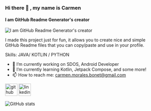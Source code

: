 ### Hi there :sunflower: , my name is Carmen
#### I am GitHub Readme Generator's creator
![I am GitHub Readme Generator's creator](https://arturssmirnovs.github.io/github-profile-readme-generator/images/banner.png)

I made this project just for fun, it allows you to create nice and simple GitHub Readme files that you can copy/paste and use in your profile.

Skills: JAVA/ KOTLIN / PYTHON

- 🔭 I’m currently working on SDOS, Android Developer 
- 🌱 I’m currently learning Kotlin, Jetpack Compose, and some more! 
- 📫 How to reach me: carmen.morales.bonet@gmail.com 


[<img src='https://cdn.jsdelivr.net/npm/simple-icons@3.0.1/icons/github.svg' alt='github' height='40'>](https://github.com/carmenmoralesb)  [<img src='https://cdn.jsdelivr.net/npm/simple-icons@3.0.1/icons/linkedin.svg' alt='linkedin' height='40'>](https://www.linkedin.com/in/https://www.linkedin.com/in/carmenmoralesbonet//)  

![GitHub stats](https://github-readme-stats.vercel.app/api?username=carmenmoralesb&show_icons=true)  
